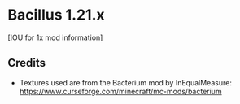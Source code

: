 # Bacillus 1.21.x

[IOU for 1x mod information]

## Credits
* Textures used are from the Bacterium mod by InEqualMeasure: https://www.curseforge.com/minecraft/mc-mods/bacterium
